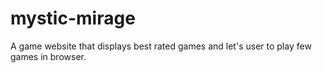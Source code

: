 # mystic-mirage
A game website that displays best rated games and let's user to play few games in browser.
